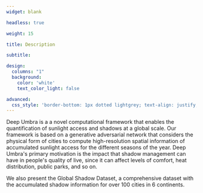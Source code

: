 ```yaml
---
widget: blank

headless: true

weight: 15

title: Description

subtitle:

design:
  columns: "1"
  background:
    color: 'white'
    text_color_light: false

advanced:
  css_style: 'border-bottom: 1px dotted lightgrey; text-align: justify; padding-left: 40px; padding-right: 40px'
---
```


Deep Umbra is a a novel computational framework that enables the quantification of sunlight access and shadows at a global scale. Our framework is based on a generative adversarial network that considers the physical form of cities to compute high-resolution spatial information of accumulated sunlight access for the different seasons of the year. Deep Umbra's primary motivation is the impact that shadow management can have in people's quality of live, since it can affect levels of comfort, heat distribution, public parks, and so on.

We also present the Global Shadow Dataset, a comprehensive dataset with the accumulated shadow information for over 100 cities in 6 continents.

